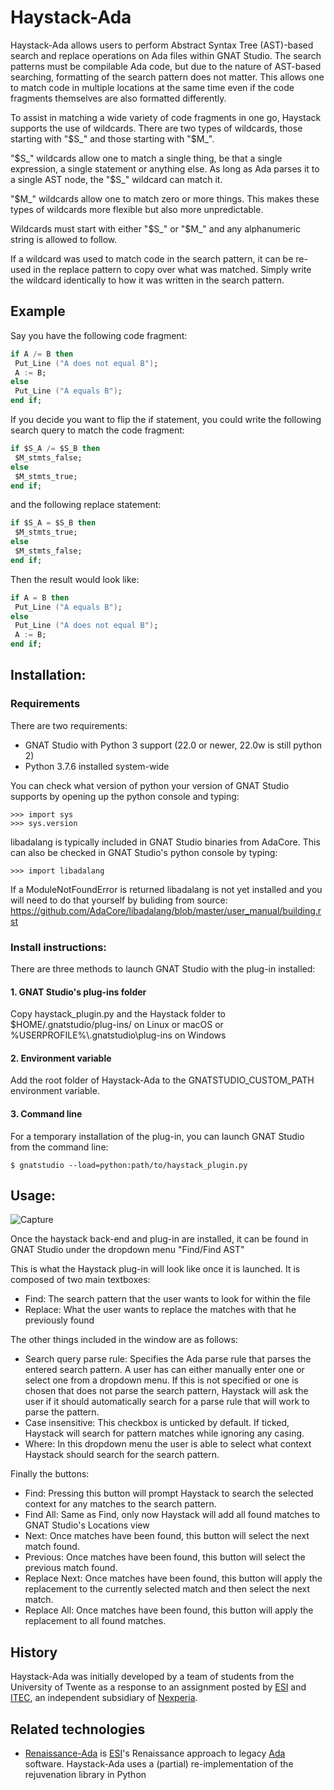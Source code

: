 # Haystack-Ada
Haystack-Ada allows users to perform Abstract Syntax Tree (AST)-based search and replace operations on Ada files within GNAT Studio.
The search patterns must be compilable Ada code, but due to the nature of AST-based searching, formatting of the search pattern does not matter.
This allows one to match code in multiple locations at the same time even if the code fragments themselves are also formatted differently.

To assist in matching a wide variety of code fragments in one go, Haystack supports the use of wildcards.
There are two types of wildcards, those starting with "$S_" and those starting with "$M_".

"$S_" wildcards allow one to match a single thing, be that a single expression, a single statement or anything else.
As long as Ada parses it to a single AST node, the "$S_" wildcard can match it.

"$M_" wildcards allow one to match zero or more things. This makes these types of wildcards more flexible but also more unpredictable.

Wildcards must start with either "$S_" or "$M_" and any alphanumeric string is allowed to follow.

If a wildcard was used to match code in the search pattern, it can be re-used in the replace pattern to copy over what was matched.
Simply write the wildcard identically to how it was written in the search pattern.

## Example
Say you have the following code fragment:
```Ada
if A /= B then
 Put_Line ("A does not equal B");
 A := B;
else
 Put_Line ("A equals B");
end if;
```

If you decide you want to flip the if statement, you could write the following search query to match the code fragment:
```Ada
if $S_A /= $S_B then
 $M_stmts_false;
else
 $M_stmts_true;
end if;
```

and the following replace statement:
```Ada
if $S_A = $S_B then
 $M_stmts_true;
else
 $M_stmts_false;
end if;
```

Then the result would look like:
```Ada
if A = B then
 Put_Line ("A equals B");
else
 Put_Line ("A does not equal B");
 A := B;
end if;
```

## Installation:
### Requirements
There are two requirements:
 - GNAT Studio with Python 3 support (22.0 or newer, 22.0w is still python 2)
 - Python 3.7.6 installed system-wide

You can check what version of python your version of GNAT Studio supports by opening up the python console and typing:
```
>>> import sys
>>> sys.version
```

libadalang is typically included in GNAT Studio binaries from AdaCore.
This can also be checked in GNAT Studio's python console by typing:
```
>>> import libadalang
```

If a ModuleNotFoundError is returned libadalang is not yet installed and you will need to do that yourself by buliding from source:
https://github.com/AdaCore/libadalang/blob/master/user_manual/building.rst

### Install instructions:
There are three methods to launch GNAT Studio with the plug-in installed:

#### 1. GNAT Studio's plug-ins folder
Copy haystack_plugin.py and the Haystack folder to $HOME/.gnatstudio/plug-ins/ on Linux or macOS
or %USERPROFILE%\\.gnatstudio\plug-ins on Windows

#### 2. Environment variable
Add the root folder of Haystack-Ada to the GNATSTUDIO_CUSTOM_PATH environment variable.

#### 3. Command line
For a temporary installation of the plug-in, you can launch GNAT Studio from the command line:
```
$ gnatstudio --load=python:path/to/haystack_plugin.py
```

## Usage:
![Capture](https://user-images.githubusercontent.com/16014794/152535360-141e82ce-4a6c-46a3-8a5d-e538c5ddd563.PNG)

Once the haystack back-end and plug-in are installed, it can be found in GNAT Studio under the dropdown menu "Find/Find AST"

This is what the Haystack plug-in will look like once it is launched. It is composed of two main textboxes:
 - Find: The search pattern that the user wants to look for within the file
 - Replace: What the user wants to replace the matches with that he previously found

The other things included in the window are as follows:
 - Search query parse rule: Specifies the Ada parse rule that parses the entered search pattern. A user has can either manually enter one or select one from a dropdown menu. If this is not specified or one is chosen that does not parse the search pattern, Haystack will ask the user if it should automatically search for a parse rule that will work to parse the pattern.
 - Case insensitive: This checkbox is unticked by default. If ticked, Haystack will search for pattern matches while ignoring any casing.
 - Where: In this dropdown menu the user is able to select what context Haystack should search for the search pattern.

Finally the buttons:
 - Find: Pressing this button will prompt Haystack to search the selected context for any matches to the search pattern.
 - Find All: Same as Find, only now Haystack will add all found matches to GNAT Studio's Locations view
 - Next: Once matches have been found, this button will select the next match found.
 - Previous: Once matches have been found, this button will select the previous match found.
 - Replace Next: Once matches have been found, this button will apply the replacement to the currently selected match and then select the next match.
 - Replace All: Once matches have been found, this button will apply the replacement to all found matches.

## History
Haystack-Ada was initially developed by a team of students from the University of Twente as a response to an assignment posted by [ESI](https://esi.nl/) and [ITEC](https://itecequipment.com/), an independent subsidiary of [Nexperia](https://nexperia.com/).

## Related technologies
* [Renaissance-Ada](https://github.com/TNO/Renaissance-Ada) is [ESI](https://esi.nl)'s Renaissance approach to legacy [Ada](https://en.wikipedia.org/wiki/Ada_(programming_language)) software. Haystack-Ada uses a (partial) re-implementation of the rejuvenation library in Python
